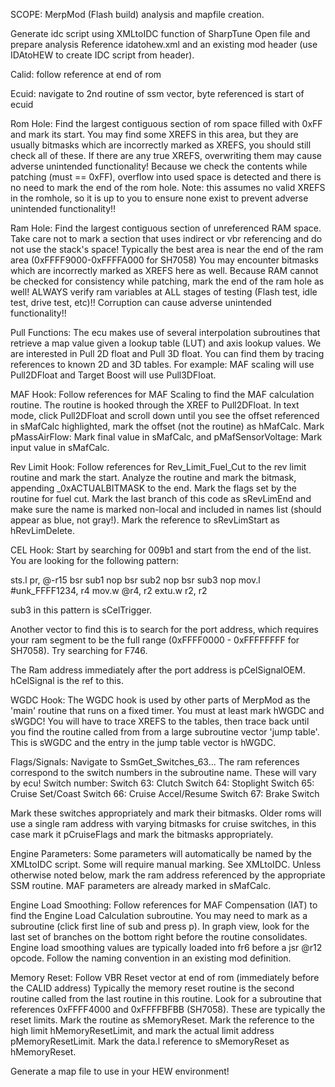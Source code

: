 SCOPE: MerpMod (Flash build) analysis and mapfile creation.

Generate idc script using XMLtoIDC function of SharpTune
Open file and prepare analysis
Reference idatohew.xml and an existing mod header (use IDAtoHEW to create IDC script from header).


Calid: follow reference at end of rom


Ecuid: navigate to 2nd routine of ssm vector, byte referenced is start of ecuid


Rom Hole: Find the largest contiguous section of rom space filled with 0xFF and mark its start. You may find some XREFS in this area, but they are usually bitmasks which are incorrectly marked as XREFS, you should still check all of these. If there are any true XREFS, overwriting them may cause adverse unintended functionality! Because we check the contents while patching (must == 0xFF), overflow into used space is detected and there is no need to mark the end of the rom hole. Note: this assumes no valid XREFS in the romhole, so it is up to you to ensure none exist to prevent adverse unintended functionality!!


Ram Hole: Find the largest contiguous section of unreferenced RAM space. Take care not to mark a section that uses indirect or vbr referencing and do not use the stack's space! Typically the best area is near the end of the ram area (0xFFFF9000-0xFFFFA000 for SH7058) You may encounter bitmasks which are incorrectly marked as XREFS here as well. Because RAM cannot be checked for consistency while patching, mark the end of the ram hole as well! ALWAYS verify ram variables at ALL stages of testing (Flash test, idle test, drive test, etc)!! Corruption can cause adverse unintended functionality!!


Pull Functions: The ecu makes use of several interpolation subroutines that retrieve a map value given a lookup table (LUT) and axis lookup values. We are interested in Pull 2D float and Pull 3D float. You can find them by tracing references to known 2D and 3D tables. For example: MAF scaling will use Pull2DFloat and Target Boost will use Pull3DFloat.


MAF Hook: Follow references for MAF Scaling to find the MAF calculation routine. The routine is hooked through the XREF to Pull2DFloat. In text mode, click Pull2DFloat and scroll down until you see the offset referenced in sMafCalc highlighted, mark the offset (not the routine) as hMafCalc. Mark pMassAirFlow: Mark final value in sMafCalc, and pMafSensorVoltage: Mark input value in sMafCalc.


Rev Limit Hook: Follow references for Rev_Limit_Fuel_Cut to the rev limit routine and mark the start. Analyze the routine and mark the bitmask, appending _0xACTUALBITMASK to the end. Mark the flags set by the routine for fuel cut. Mark the last branch of this code as sRevLimEnd and make sure the name is marked non-local and included in names list (should appear as blue, not gray!). Mark the reference to sRevLimStart as hRevLimDelete.


CEL Hook: Start by searching for 009b1 and start from the end of the list. You are looking for the following pattern: 

sts.l 	pr, @-r15
bsr		sub1
nop
bsr		sub2
nop
bsr		sub3
nop
mov.l 	#unk_FFFF1234, r4
mov.w 	@r4, r2
extu.w 	r2, r2

sub3 in this pattern is sCelTrigger.

Another vector to find this is to search for the port address, which requires your ram segment to be the full range (0xFFFF0000 - 0xFFFFFFFF for SH7058). Try searching for F746.

The Ram address immediately after the port address is pCelSignalOEM. hCelSignal is the ref to this.


WGDC Hook: The WGDC hook is used by other parts of MerpMod as the 'main' routine that runs on a fixed timer. You must at least mark hWGDC and sWGDC! You will have to trace XREFS to the tables, then trace back until you find the routine called from from a large subroutine vector 'jump table'. This is sWGDC and the entry in the jump table vector is hWGDC.


Flags/Signals: Navigate to SsmGet_Switches_63... The ram references correspond to the switch numbers in the subroutine name. These will vary by ecu!
Switch number: Switch
63: Clutch Switch
64: Stoplight Switch
65: Cruise Set/Coast Switch
66: Cruise Accel/Resume Switch
67: Brake Switch

Mark these switches appropriately and mark their bitmasks. Older roms will use a single ram address with varying bitmasks for cruise switches, in this case mark it pCruiseFlags and mark the bitmasks appropriately. 


Engine Parameters: Some parameters will automatically be named by the XMLtoIDC script. Some will require manual marking. See XMLtoIDC. Unless otherwise noted below, mark the ram address referenced by the appropriate SSM routine.
MAF parameters are already marked in sMafCalc.


Engine Load Smoothing: Follow references for MAF Compensation (IAT) to find the Engine Load Calculation subroutine. You may need to mark as a subroutine (click first line of sub and press p). In graph view, look for the last set of branches on the bottom right before the routine consolidates. Engine load smoothing values are typically loaded into fr6 before a jsr @r12 opcode. Follow the naming convention in an existing mod definition. 


Memory Reset: Follow VBR Reset vector at end of rom (immediately before the CALID address) Typically the memory reset routine is the second routine called from the last routine in this routine. Look for a subroutine that references 0xFFFF4000 and 0xFFFFBFBB (SH7058). These are typically the reset limits. Mark the routine as sMemoryReset. Mark the reference to the high limit hMemoryResetLimit, and mark the actual limit address pMemoryResetLimit. Mark the data.l reference to sMemoryReset as hMemoryReset.


Generate a map file to use in your HEW environment!